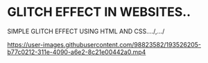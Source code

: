 # GLITCH EFFECT IN WEBSITES..
SIMPLE GLITCH EFFECT USING HTML AND CSS..../,.../

https://user-images.githubusercontent.com/98823582/193526205-b77c0212-311e-4090-a6e2-8c21e00442a0.mp4
